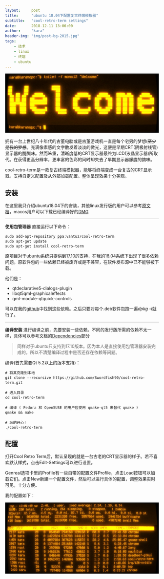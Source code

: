 ```yaml
---
layout:     post
title:      "ubuntu 18.04下配置复古终端模拟器"
subtitle:   "cool-retro-term settings"
date:       2018-12-11 13:06:00
author:     "kara"
header-img: "img/post-bg-2015.jpg"
tags:
    - 技术
    - linux
    - 终端
    - ubuntu
---
```


![](/img/retro-term/welcome.jpg)

拥有一台上世纪八十年代的古董电脑或是古董游戏机一直是每个宅男的梦想(~~至少是我的梦想~~。充满像素感的文字散发着淡淡的微光，这便是早期CRT(阴极射线管)显示器的醍醐味。然而笨重，清晰度低的CRT显示器最终为LCD(液晶显示器)所取代。在获得更高分辨率，更丰富的色彩的同时却失去了早期显示器朦胧的韵味。

cool-retro-term是一款复古终端模拟器，能够将终端变成一台复古的CRT显示器。支持自定义配置及从外部加载配置。整体呈现效果十分美观。

## 安装

在这里我只介绍ubuntu18.04下的安装，其他linux发行版的用户可以参考[原文档](https://github.com/Swordfish90/cool-retro-term/blob/master/README.md#build-instructions-osx)，macos用户可以下载已经编译好的[DMG](https://github.com/Swordfish90/cool-retro-term/releases)

---

**使用包管理器**
直接运行以下命令：

```shell
sudo add-apt-repository ppa:vantuz/cool-retro-term
sudo apt-get update
sudo apt-get install cool-retro-term
```

原项目对于ubuntu系统只提供到17.10的支持，在我的18.04系统下出现了很多依赖问题。原软件包的一些依赖已经被废弃或是不兼容，在软件发布源中已不能够被下载。

他们是：
* qtdeclarative5-dialogs-plugin
* libqt5qml-graphicaleffects
* qml-module-qtquick-controls

可以在我的[github](https://github.com/kara07/cool-retro-term-dependence#cool-retro-term-dependence)中找到这些依赖。之后只要对每个.deb软件包跑一遍*dpkg -i*就行了。

---

**编译安装**
进行编译之前，先要安装一些依赖。不同的发行版所需的依赖不太一样，具体可以参考文档的[Dependencies](https://github.com/Swordfish90/cool-retro-term/blob/master/README.md#dependencies)部分

> 同样对于ubuntu只支持到17.10版本。因为本人是直接使用包管理器安装完成的，所以不清楚编译过程中是否还存在依赖等问题。

编译(首先需要Qt 5.2以上的版本支持)：

```shell
# 将其克隆到本地
git clone --recursive https://github.com/Swordfish90/cool-retro-term.git

# 进入目录
cd cool-retro-term

# 编译 ( Fedora 和 OpenSUSE 的用户应使用 qmake-qt5 来替代 qmake )
qmake && make

# 玩的开心!
./cool-retro-term
```

## 配置
打开Cool Retro Term后，默认呈现的就是一台古老的CRT显示器的样子。若不喜欢默认样式，点击Edit-Settings可以进行设置。

Genreal选项卡里的Profile有一些自带的配置文件Profile，点击Load按钮可以加载它们。点击New新建一个配置文件，然后可以进行具体的配置，调整效果实时可见，十分方便。

我的配置如下：

![充满噪点和抖动的球形屏让人欲罢不能](/img/retro-term/setting.jpg)


